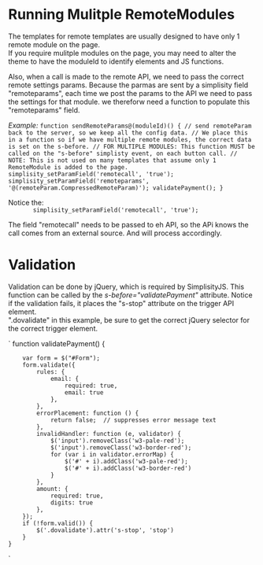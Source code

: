 ﻿
# Running Mulitple RemoteModules

The templates for remote templates are usually designed to have only 1 remote module on the page.  
If you require mulitple modules on the page, you may need to alter the theme to have the moduleId to identify elements and JS functions.

Also, when a call is made to the remote API, we need to pass the correct remote settings params.
Because the parmas are sent by a simplisity field "remoteparams", each time we post the params to the API we need to pass the settings for that module.
we thereforw need a function to populate this "remoteparams" field.

*Example:*
`
    function sendRemoteParams@(moduleId)() {
        // send remoteParam back to the server, so we keep all the config data.
        // We place this in a function so if we have multiple remote modules, the correct data is set on the s-before.
        // FOR MULTIPLE MODULES: This function MUST be called on the "s-before" simplisty event, on each button call.
        // NOTE: This is not used on many templates that assume only 1 RemoteModule is added to the page.
        simplisity_setParamField('remotecall', 'true');
        simplisity_setParamField('remoteparams', '@(remoteParam.CompressedRemoteParam)');
        validatePayment();
    }
`

Notice the:  
`        simplisity_setParamField('remotecall', 'true'); `

The field "remotecall" needs to be passed to eh API, so the APi knows the call comes from an external source.  And will process accordingly. 

# Validation
Validation can be done by jQuery, which is required by SimplisityJS.  This function can be called by the *s-before="validatePayment"* attribute.
Notice if the validation fails, it places the "s-stop" attribute on the trigger API element.  
".dovalidate" in  this example, be sure to get the correct jQuery selector for the correct trigger element.

`
    function validatePayment() {

        var form = $("#Form");
        form.validate({
            rules: {
                email: {
                    required: true,
                    email: true
                },
            },
            errorPlacement: function () {
                return false;  // suppresses error message text
            },
            invalidHandler: function (e, validator) {
                $('input').removeClass('w3-pale-red');
                $('input').removeClass('w3-border-red');
                for (var i in validator.errorMap) {
                    $('#' + i).addClass('w3-pale-red');
                    $('#' + i).addClass('w3-border-red')
                }
            },
            amount: {
                required: true,
                digits: true
            },
        });
        if (!form.valid()) {
            $('.dovalidate').attr('s-stop', 'stop')
        }
    }
`